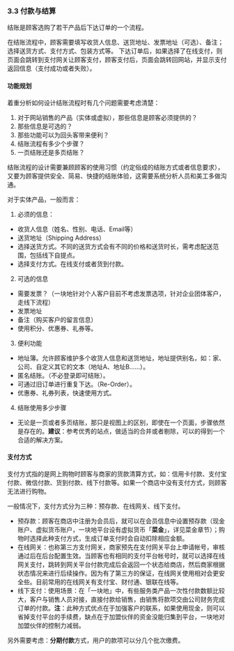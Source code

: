 ### 3.3 付款与结算
结账是顾客选购了若干产品后下达订单的一个流程。

在结账流程中，顾客需要填写收货人信息、送货地址、发票地址（可选）、备注；选择送货方式、支付方式、包装方式等。
下达订单后，如果选择了在线支付，则页面会跳转到支付网关让顾客支付，顾客支付后，页面会跳转回网站，并显示支付返回信息（支付成功或者失败）。


#### 功能规划

着重分析如何设计结账流程时有几个问题需要考虑清楚：
1. 对于网站销售的产品（实体或虚拟），那些信息是顾客必须提供的？
2. 那些信息是可选的？
3. 那些功能可以为回头客带来便利？
4. 结账流程有多少个步骤？
5. 一页结账还是多页结账？

结账流程的设计需要兼顾顾客的使用习惯（约定俗成的结账方式或者信息要求），又要为顾客提供安全、简易、快捷的结账体验，这需要系统分析人员和美工多做沟通。

对于实体产品，一般而言：

1. 必须的信息：
 * 收货人信息（姓名、性别、电话、Email等）
 * 送货地址（Shipping Address）
 * 选择送货方式。不同的送货方式会有不同的价格和送货时长，需考虑配送范围，包括线下自提点。
 * 选择支付方式。在线支付或者货到付款。
2. 可选的信息
 * 需要发票？（一块地针对个人客户目前不考虑发票选项，针对企业团体客户，走线下流程）
 * 发票地址
 * 备注（购买客户的留言信息）
 * 使用积分、优惠券、礼券等。
3. 便利功能
 * 地址簿。允许顾客维护多个收货人信息和送货地址，地址提供别名，如：家、公司、自定义其它的文本（地址A、地址B……）。
 * 匿名结账。（不必登录即可结账）。
 * 可通过旧订单进行重复下达。（Re-Order）。
 * 优惠券、礼券列表，快速使用方式。
4. 结账使用多少步骤
 * 无论是一页或者多页结账，那只是视图上的区别，即使在一个页面，步骤依然是存在的。**建议**：参考优秀的站点，做适当的合并或者剔除，可以的得到一个合适的解决方案。

#### 支付方式

支付方式指的是网上购物时顾客与商家的货款清算方式，如：信用卡付款、支付宝付款、微信付款、货到付款、线下付款等。如果一个商店中没有支付方式，则顾客无法进行购物。

一般情况下，支付方式分为三种：预存款、在线网关、线下支付。
* 预存款：顾客在商店中注册为会员后，就可以在会员信息中设置预存款（现金账户、虚拟货币账户，一块地平台设有虚拟货币「**菜金**」，详见菜金章节）；购物时选择此种支付方式，生成订单支付时会自动扣除相应金额。
* 在线网关：也称第三方支付网关，商家预先在支付网关平台上申请帐号，审核通过后在后台配置生效。当顾客也有相同的支付平台帐号时，就可以选择在线网关支付，跳转到网关平台付款完成后会返回一个状态给商店，然后商家根据状态情况来进行后续操作。因为有了第三方的保证，在线网关使用相对会更安全些。目前常用的在线网关有支付宝、财付通、银联在线等。
* 线下支付：使用场景：在「一块地」中，有些服务类产品一次性付款数额比较大，客户与销售人员对接，直接付款给销售，由销售将款项交由公司财务完成订单的付款。**注**：此种方式优点在于加强客户的联系，如果使用现金，则可以省掉支付平台的手续费，缺点在于加盟伙伴的资金没能归集到平台，一块地对加盟伙伴的控制力减弱。

另外需要考虑：**分期付款**方式，用户的款项可以分几个批次缴费。